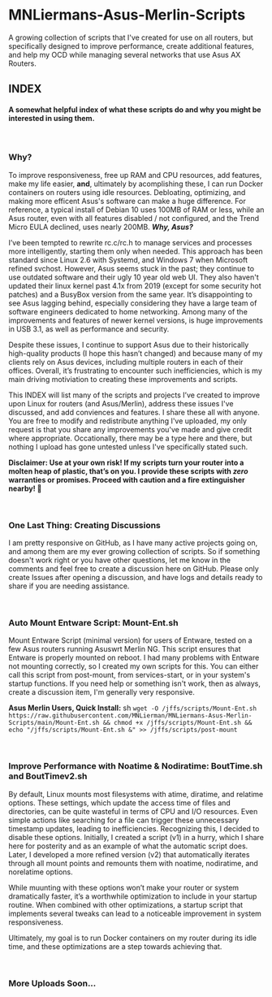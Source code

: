 # MNLiermans-Asus-Merlin-Scripts
A growing collection of scripts that I've created for use on all routers, but specifically designed to improve performance, create additional features, and help my OCD while managing several networks that use Asus AX Routers. 

## INDEX
#### A somewhat helpful index of what these scripts do and why you might be interested in using them.

<br>

### Why?
To improve responsiveness, free up RAM and CPU resources, add features, make my life easier, **and**, ultimately by acomplishing these, I can run Docker containers on routers using idle resources. Debloating, optimizing, and making more efficent Asus's software can make a huge difference. For reference, a typical install of Debian 10 uses 100MB of RAM or less, while an Asus router, even with all features disabled / not configured, and the Trend Micro EULA declined, uses nearly 200MB. ***Why, Asus?***

I’ve been tempted to rewrite rc.c/rc.h to manage services and processes more intelligently, starting them only when needed. This approach has been standard since Linux 2.6 with Systemd, and Windows 7 when Microsoft refined svchost. However, Asus seems stuck in the past; they continue to use outdated software and their ugly 10 year old web UI. They also haven't updated their linux kernel past 4.1x from 2019 (except for some security hot patches) and a BusyBox version from the same year. It’s disappointing to see Asus lagging behind, especially considering they have a large team of software engineers dedicated to home networking. Among many of the improvements and features of newer kernel versions, is huge improvements in USB 3.1, as well as performance and security.

Despite these issues, I continue to support Asus due to their historically high-quality products (I hope this hasn’t changed) and because many of my clients rely on Asus devices, including multiple routers in each of their offices. Overall, it’s frustrating to encounter such inefficiencies, which is my main driving motiviation to creating these improvements and scripts.

This INDEX will list many of the scripts and projects I’ve created to improve upon Linux for routers (and Asus/Merlin), address these issues I've discussed, and add conviences and features. I share these all with anyone. You are free to modify and redistribute anything I've uploaded, my only request is that you share any improvements you've made and give credit where appropriate. Occationally, there may be a type here and there, but nothing I upload has gone untested unless I've specifically stated such.

**Disclaimer: Use at your own risk! If my scripts turn your router into a molten heap of plastic, that’s on you. I provide these scripts with _zero_ warranties or promises. Proceed with caution and a fire extinguisher nearby! 🧯** 

<br>

### One Last Thing: Creating Discussions
I am pretty responsive on GitHub, as I have many active projects going on, and among them are my ever growing collection of scripts. So if something doesn't work right or you have other questions, let me know in the comments and feel free to create a discussion here on GitHub. Please only create Issues after opening a discussion, and have logs and details ready to share if you are needing assistance.

<br>

### Auto Mount Entware Script: Mount-Ent.sh
Mount Entware Script (minimal version) for users of Entware, tested on a few Asus routers running Asuswrt Merlin NG. This script ensures that Entware is properly mounted on reboot. I had many problems with Entware not mounting correctly, so I created my own scripts for this. You can either call this script from post-mount, from services-start, or in your system's startup functions. If you need help or something isn't work, then as always, create a discussion item, I'm generally very responsive.

**Asus Merlin Users, Quick Install:** sh ```wget -O /jffs/scripts/Mount-Ent.sh https://raw.githubusercontent.com/MNLierman/MNLiermans-Asus-Merlin-Scripts/main/Mount-Ent.sh && chmod +x /jffs/scripts/Mount-Ent.sh && echo "/jffs/scripts/Mount-Ent.sh &" >> /jffs/scripts/post-mount```

<br>

### Improve Performance with Noatime & Nodiratime: BoutTime.sh and BoutTimev2.sh
By default, Linux mounts most filesystems with atime, diratime, and relatime options. These settings, which update the access time of files and directories, can be quite wasteful in terms of CPU and I/O resources. Even simple actions like searching for a file can trigger these unnecessary timestamp updates, leading to inefficiencies. Recognizing this, I decided to disable these options. Initially, I created a script (v1) in a hurry, which I share here for posterity and as an example of what the automatic script does. Later, I developed a more refined version (v2) that automatically iterates through all mount points and remounts them with noatime, nodiratime, and norelatime options.

While muunting with these options won’t make your router or system dramatically faster, it’s a worthwhile optimization to include in your startup routine. When combined with other optimizations, a startup script that implements several tweaks can lead to a noticeable improvement in system responsiveness.

Ultimately, my goal is to run Docker containers on my router during its idle time, and these optimizations are a step towards achieving that.

<br>

### More Uploads Soon...
 
